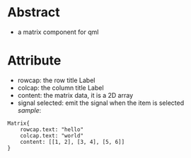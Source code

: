 # Abstract
* a matrix component for qml  

# Attribute
* rowcap: the row title Label  
* colcap: the column title Label  
* content: the matrix data, it is a 2D array  
* signal selected: emit the signal when the item is selected  
_sample_:  
```
Matrix{
    rowcap.text: "hello"
    colcap.text: "world"
    content: [[1, 2], [3, 4], [5, 6]]
}
```  
</br>